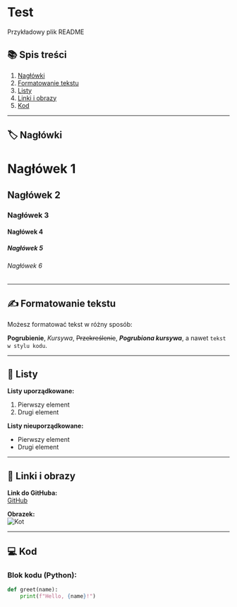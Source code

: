 # Test

Przykładowy plik README

## 📚 Spis treści

1. [Nagłówki](#nagłówki)
2. [Formatowanie tekstu](#formatowanie-tekstu)
3. [Listy](#listy)
4. [Linki i obrazy](#linki-i-obrazy)
5. [Kod](#kod)

---

## 🏷 Nagłówki

# Nagłówek 1
## Nagłówek 2
### Nagłówek 3
#### Nagłówek 4
##### Nagłówek 5
###### Nagłówek 6

---

## ✍️ Formatowanie tekstu

Możesz formatować tekst w różny sposób:

**Pogrubienie**, *Kursywa*, ~~Przekreślenie~~, **_Pogrubiona kursywa_**, a nawet `tekst w stylu kodu`.

---

## 📌 Listy

**Listy uporządkowane:**
1. Pierwszy element
2. Drugi element

**Listy nieuporządkowane:**
- Pierwszy element
- Drugi element

---

## 🔗 Linki i obrazy

**Link do GitHuba:**  
[GitHub](https://github.com)

**Obrazek:**  
![Kot]([https://github.githubassets.com/images/modules/logos_page/GitHub-Mark.png](https://i.redd.it/img24gu05lfb1.jpg))

---

## 💻 Kod

### Blok kodu (Python):

```python
def greet(name):
    print(f"Hello, {name}!")
